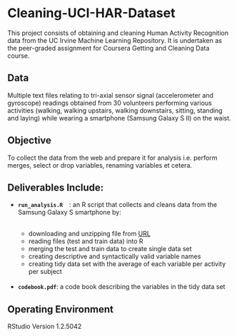# Cleaning-UCI-HAR-Dataset
This project consists of obtaining and cleaning  Human Activity Recognition data from the UC Irvine Machine Learning Repository. It is undertaken as the peer-graded assignment for Coursera Getting and Cleaning Data course.

## Data 
Multiple text files relating to tri-axial sensor signal (accelerometer and gyroscope) readings obtained from 30 volunteers performing various activities (walking, walking upstairs, walking downstairs, sitting, standing and laying) while wearing a smartphone (Samsung Galaxy S II) on the waist. 

## Objective 
To collect the data from the web and prepare it for analysis i.e. perform merges, select or drop variables, renaming variables et cetera. 


## Deliverables Include: 
<ul>
  <li><code><b>run_analysis.R </b> </code>: an R script that collects and cleans data from the Samsung Galaxy S smartphone by:</li> 
  <ul type = "circle"><br> 
    <li>downloading and unzipping file from <a href="https://d396qusza40orc.cloudfront.net/getdata%2Fprojectfiles%2FUCI%20HAR%20Dataset.zip"> URL </a></li>
    <li>reading files (test and train data) into R</li> 
    <li>merging the test and train data to create single data set</li>
    <li>creating descriptive and syntactically valid variable names</li> 
    <li>creating tidy data set with the average of each variable per activity per subject</li>
    </ul type = "circle"><br>
 <li><code><b>codebook.pdf</b></code>: a code book describing the variables in the  tidy data set</li>
</ul>

## Operating Environment 
RStudio
Version 1.2.5042

